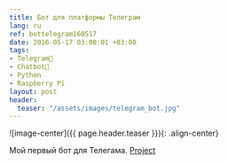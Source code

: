```yaml
---
title: Бот для платформы Телеграм
lang: ru
ref: bottelegram160517
date: 2016-05-17 03:00:01 +03:00
tags:
- Telegram💬
- Chatbot🤖
- Python
- Raspberry Pi
layout: post
header:
  teaser: "/assets/images/telegram_bot.jpg"
---
```


![image-center]({{ page.header.teaser }}){: .align-center}

Мой первый бот для Телегама. [Project](https://github.com/akarazeevprojects/TelegramBot)
